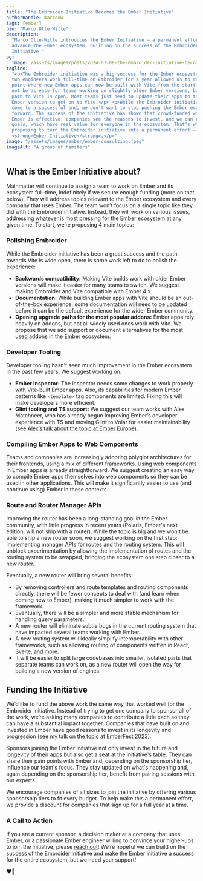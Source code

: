 ```yaml
---
title: "The Embroider Initiative Becomes the Ember Initiative"
authorHandle: marcoow
tags: [ember]
bio: "Marco Otte-Witte"
description:
  "Marco Otte-Witte introduces the Ember Initiative – a permanent effort to
  advance the Ember ecosystem, building on the success of the Embroider
  Initiative."
og:
  image: /assets/images/posts/2024-07-08-the-embroider-initiative-becomes-the-ember-initiative/og-image.png
tagline:
  "<p>The Embroider initiative was a big success for the Ember ecosystem. Having
  two engineers work full-time on Embroider for a year allowed us to reach a
  point where new Ember apps can now be built with Vite from the start. It might
  not be as easy for teams working on slightly older Ember versions, but the
  path to Vite is open. Most teams just need to update their apps to the latest
  Ember version to get on to Vite.</p> <p>While the Embroider initiative has
  come to a successful end, we don’t want to stop pushing the Ember ecosystem
  forward. The success of the initiative has shown that crowd-funded work on
  Ember is effective: companies see the reasons to invest, and we can reach our
  goals, which have real value for everyone in the ecosystem. That’s why we’re
  proposing to turn the Embroider initiative into a permanent effort – the
  <strong>Ember Initiative</strong>.</p>"
image: "/assets/images/ember/ember-consulting.jpeg"
imageAlt: "A group of hamsters"
---
```


## What is the Ember Initiative about?

Mainmatter will continue to assign a team to work on Ember and its ecosystem
full-time, indefinitely if we secure enough funding (more on that below). They
will address topics relevant to the Ember ecosystem and every company that uses
Ember. The team won’t focus on a single topic like they did with the Embroider
initiative. Instead, they will work on various issues, addressing whatever is
most pressing for the Ember ecosystem at any given time. To start, we’re
proposing 4 main topics:

### Polishing Embroider

While the Embroider initiative has been a great success and the path towards
Vite is wide open, there is some work left to do to polish the experience:

- **Backwards compatibility:** Making Vite builds work with older Ember versions
  will make it easier for many teams to switch. We suggest making Embroider and
  Vite compatible with Ember 4.x.
- **Documentation:** While building Ember apps with Vite should be an
  out-of-the-box experience, some documentation will need to be updated before
  it can be the default experience for the wider Ember community.
- **Opening upgrade paths for the most popular addons:** Ember apps rely heavily
  on addons, but not all widely used ones work with Vite. We propose that we add
  support or document alternatives for the most used addons in the Ember
  ecosystem.

### Developer Tooling

Developer tooling hasn't seen much improvement in the Ember ecosystem in the
past few years. We suggest working on:

- **Ember Inspector:** The inspector needs some changes to work properly with
  Vite-built Ember apps. Also, its capabilities for modern Ember patterns like
  `<template>` tag components are limited. Fixing this will make developers more
  efficient.
- **Glint tooling and TS support:** We suggest our team works with Alex
  Matchneer, who has already begun improving Ember’s developer experience with
  TS and moving Glint to Volar for easier maintainability (see
  [Alex’s talk about the topic at Ember Europe](https://www.youtube.com/watch?v=6zy4nLHj83g)).

### Compiling Ember Apps to Web Components

Teams and companies are increasingly adopting polyglot architectures for their
frontends, using a mix of different frameworks. Using web components in Ember
apps is already straightforward. We suggest creating an easy way to compile
Ember apps themselves into web components so they can be used in other
applications. This will make it significantly easier to use (and continue using)
Ember in these contexts.

### Route and Router Manager APIs

Improving the router has been a long-standing goal in the Ember community, with
little progress in recent years (Polaris, Ember's next edition, will not ship
with a router). While the topic is big and we won't be able to ship a new router
soon, we suggest working on the first step: implementing manager APIs for routes
and the routing system. This will unblock experimentation by allowing the
implementation of routes and the routing system to be swapped, bringing the
ecosystem one step closer to a new router.

Eventually, a new router will bring several benefits:

- By removing controllers and route templates and routing components directly,
  there will be fewer concepts to deal with (and learn when coming new to
  Ember), making it much simpler to work with the framework.
- Eventually, there will be a simpler and more stable mechanism for handling
  query parameters.
- A new router will eliminate subtle bugs in the current routing system that
  have impacted several teams working with Ember.
- A new routing system will ideally simplify interoperability with other
  frameworks, such as allowing routing of components written in React, Svelte,
  and more.
- It will be easier to split large codebases into smaller, isolated parts that
  separate teams can work on, as a new router will open the way for building a
  new version of engines.

## Funding the Initiative

We’d like to fund the above work the same way that worked well for the Embroider
initiative. Instead of trying to get one company to sponsor all of the work,
we’re asking many companies to contribute a little each so they can have a
substantial impact together. Companies that have built on and invested in Ember
have good reasons to invest in its longevity and progression (see
[my talk on the topic at EmberFest 2023](https://www.youtube.com/watch?v=QMUm6UOoNRs)).

Sponsors joining the Ember initiative not only invest in the future and
longevity of their apps but also get a seat at the initiative's table. They can
share their pain points with Ember and, depending on the sponsorship tier,
influence our team's focus. They stay updated on what's happening and, again
depending on the sponsorship tier, benefit from pairing sessions with our
experts.

We encourage companies of all sizes to join the initiative by offering various
sponsorship tiers to fit every budget. To help make this a permanent effort, we
provide a discount for companies that sign up for a full year at a time.

### A Call to Action

If you are a current sponsor, a decision maker at a company that uses Ember, or
a passionate Ember engineer willing to convince your higher-ups to join the
initiative, please [reach out](https://mainmatter.com/contact/)! We’re hopeful
we can build on the success of the Embroider initiative and make the Ember
initiative a success for the entire ecosystem, but we need your support!

❤️🐹
